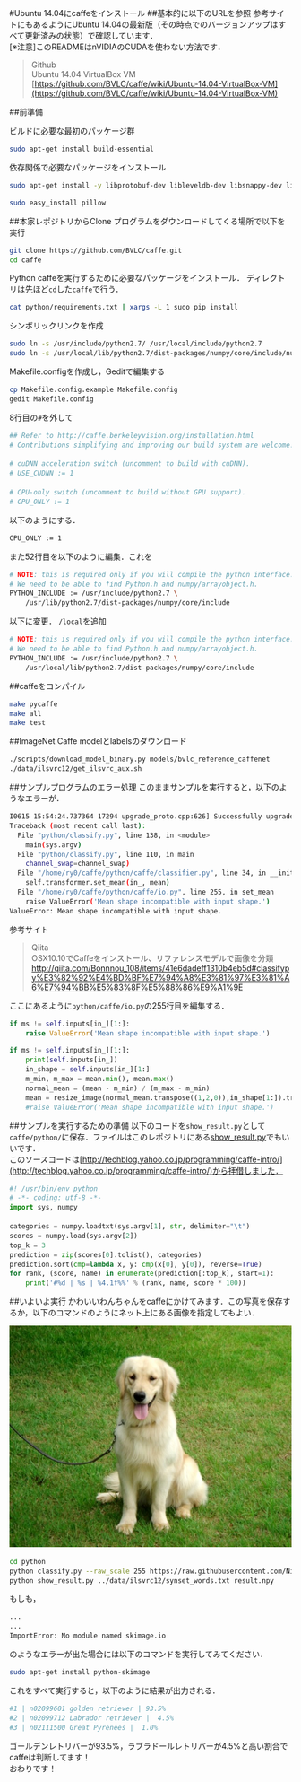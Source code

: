 #Ubuntu 14.04にcaffeをインストール
##基本的に以下のURLを参照
参考サイトにもあるようにUbuntu 14.04の最新版（その時点でのバージョンアップはすべて更新済みの状態）で確認しています．  
[※注意]このREADMEはnVIDIAのCUDAを使わない方法です．  

>Github  
>Ubuntu 14.04 VirtualBox VM  
>[https://github.com/BVLC/caffe/wiki/Ubuntu-14.04-VirtualBox-VM](https://github.com/BVLC/caffe/wiki/Ubuntu-14.04-VirtualBox-VM)

##前準備

ビルドに必要な最初のパッケージ群

```bash
sudo apt-get install build-essential
```

依存関係で必要なパッケージをインストール

```bash
sudo apt-get install -y libprotobuf-dev libleveldb-dev libsnappy-dev libopencv-dev libboost-all-dev libhdf5-serial-dev protobuf-compiler gfortran libjpeg62 libfreeimage-dev libatlas-base-dev git python-dev python-pip libgoogle-glog-dev libbz2-dev libxml2-dev libxslt-dev libffi-dev libssl-dev libgflags-dev liblmdb-dev python-yaml
```

```bash
sudo easy_install pillow
```

##本家レポジトリからClone
プログラムをダウンロードしてくる場所で以下を実行

```bash
git clone https://github.com/BVLC/caffe.git
cd caffe
```

Python caffeを実行するために必要なパッケージをインストール．
ディレクトリは先ほど`cd`した`caffe`で行う．

```bash
cat python/requirements.txt | xargs -L 1 sudo pip install
```

シンボリックリンクを作成

```bash
sudo ln -s /usr/include/python2.7/ /usr/local/include/python2.7
sudo ln -s /usr/local/lib/python2.7/dist-packages/numpy/core/include/numpy/ /usr/local/include/python2.7/numpy
```

Makefile.configを作成し，Geditで編集する

```bash
cp Makefile.config.example Makefile.config
gedit Makefile.config
```

8行目の`#`を外して

```bash
## Refer to http://caffe.berkeleyvision.org/installation.html
# Contributions simplifying and improving our build system are welcome!

# cuDNN acceleration switch (uncomment to build with cuDNN).
# USE_CUDNN := 1

# CPU-only switch (uncomment to build without GPU support).
# CPU_ONLY := 1
```

以下のようにする．

```bash
CPU_ONLY := 1
```

また52行目を以下のように編集．これを

```bash
# NOTE: this is required only if you will compile the python interface.
# We need to be able to find Python.h and numpy/arrayobject.h.
PYTHON_INCLUDE := /usr/include/python2.7 \
    /usr/lib/python2.7/dist-packages/numpy/core/include
```

以下に変更． `/local`を追加

```bash
# NOTE: this is required only if you will compile the python interface.
# We need to be able to find Python.h and numpy/arrayobject.h.
PYTHON_INCLUDE := /usr/include/python2.7 \
    /usr/local/lib/python2.7/dist-packages/numpy/core/include
```

##caffeをコンパイル

```bash
make pycaffe
make all
make test
```

##ImageNet Caffe modelとlabelsのダウンロード

```bash
./scripts/download_model_binary.py models/bvlc_reference_caffenet
./data/ilsvrc12/get_ilsvrc_aux.sh
```

##サンプルプログラムのエラー処理
このままサンプルを実行すると，以下のようなエラーが．

```bash
I0615 15:54:24.737364 17294 upgrade_proto.cpp:626] Successfully upgraded file specified using deprecated V1LayerParameter
Traceback (most recent call last):
  File "python/classify.py", line 138, in <module>
    main(sys.argv)
  File "python/classify.py", line 110, in main
    channel_swap=channel_swap)
  File "/home/ry0/caffe/python/caffe/classifier.py", line 34, in __init__
    self.transformer.set_mean(in_, mean)
  File "/home/ry0/caffe/python/caffe/io.py", line 255, in set_mean
    raise ValueError('Mean shape incompatible with input shape.')
ValueError: Mean shape incompatible with input shape.
```

参考サイト
> Qiita  
>OSX10.10でCaffeをインストール、リファレンスモデルで画像を分類  
>http://qiita.com/Bonnnou_108/items/41e6dadeff1310b4eb5d#classifypy%E3%82%92%E4%BD%BF%E7%94%A8%E3%81%97%E3%81%A6%E7%94%BB%E5%83%8F%E5%88%86%E9%A1%9E


ここにあるように`python/caffe/io.py`の255行目を編集する．

```python
if ms != self.inputs[in_][1:]:
    raise ValueError('Mean shape incompatible with input shape.')
```

```python
if ms != self.inputs[in_][1:]:
    print(self.inputs[in_])
    in_shape = self.inputs[in_][1:]
    m_min, m_max = mean.min(), mean.max()
    normal_mean = (mean - m_min) / (m_max - m_min)
    mean = resize_image(normal_mean.transpose((1,2,0)),in_shape[1:]).transpose((2,0,1)) * (m_max - m_min) + m_min
    #raise ValueError('Mean shape incompatible with input shape.')
```

##サンプルを実行するための準備
以下のコードを`show_result.py`として`caffe/python/`に保存．ファイルはこのレポジトリにある[show_result.py](https://github.com/Nishida-Lab/lec_caffe/blob/master/show_result.py)でもいいです．  
このソースコードは[http://techblog.yahoo.co.jp/programming/caffe-intro/](http://techblog.yahoo.co.jp/programming/caffe-intro/)から拝借しました．

```python
#! /usr/bin/env python
# -*- coding: utf-8 -*-
import sys, numpy

categories = numpy.loadtxt(sys.argv[1], str, delimiter="\t")
scores = numpy.load(sys.argv[2])
top_k = 3
prediction = zip(scores[0].tolist(), categories)
prediction.sort(cmp=lambda x, y: cmp(x[0], y[0]), reverse=True)
for rank, (score, name) in enumerate(prediction[:top_k], start=1):
    print('#%d | %s | %4.1f%%' % (rank, name, score * 100))
```

##いよいよ実行
かわいいわんちゃんをcaffeにかけてみます．この写真を保存するか，以下のコマンドのようにネット上にある画像を指定してもよい．

![golden.jpg](golden.jpg)  


```bash
cd python
python classify.py --raw_scale 255 https://raw.githubusercontent.com/Nishida-Lab/lec_caffe/master/golden.jpg ./result.npy
python show_result.py ../data/ilsvrc12/synset_words.txt result.npy
```

もしも，

```bash
...
...
ImportError: No module named skimage.io
```

のようなエラーが出た場合には以下のコマンドを実行してみてください．

```bash
sudo apt-get install python-skimage
```

これをすべて実行すると，以下のように結果が出力される．

```bash
#1 | n02099601 golden retriever | 93.5%
#2 | n02099712 Labrador retriever |  4.5%
#3 | n02111500 Great Pyrenees |  1.0%
```

ゴールデンレトリバーが93.5%，ラブラドールレトリバーが4.5%と高い割合でcaffeは判断してます！  
おわりです！
